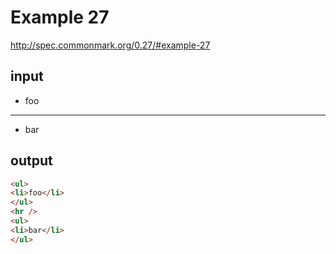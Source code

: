 # Example 27

http://spec.commonmark.org/0.27/#example-27

## input

- foo
***
- bar

## output

```html
<ul>
<li>foo</li>
</ul>
<hr />
<ul>
<li>bar</li>
</ul>
```
